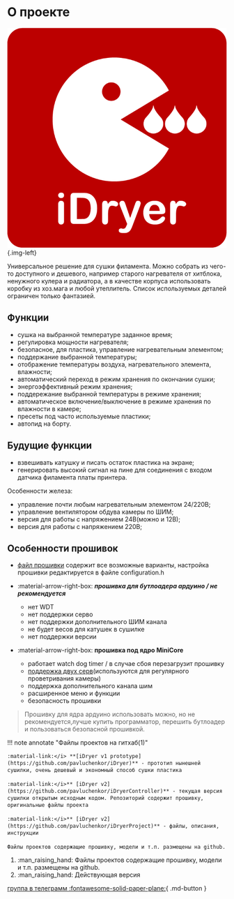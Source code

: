 # О проекте

![logo](https://raw.githubusercontent.com/pavluchenkor/iDryerProject/main/img/logoWeb1.png){.img-left}

Универсальное решение для сушки филамента. Можно собрать из чего-то доступного и дешевого, например старого нагревателя от хитблока, ненужного кулера и радиатора, а в качестве корпуса использовать коробку из хоз.мага и любой утеплитель. Список используемых деталей ограничен только фантазией.

## Функции

- сушка на выбранной температуре заданное время;
- регулировка мощности нагревателя;
- безопасное, для пластика, управление нагревательным элементом;
- поддержание выбранной температуры;
- отображение температуры воздуха, нагревательного элемента, влажности; 
- автоматический переход в режим хранения по окончании сушки;
- энергоэффективный режим хранения;
- поддережание выбранной температуры в режиме хранения;
- автоматическое включение/выключение в режиме хранения по влажности в камере;
- пресеты под часто используемые пластики;
- автопид на борту.

## Будущие функции
- взвешивать катушку и писать остаток пластика на экране;
- генерировать высокий сигнал на пине для соединения с входом датчика филамента платы принтера.

Особенности железа:
- управление почти любым нагревательным элементом 24/220В;
- управление вентилятором обдува камеры по ШИМ;
- версия для работы с напряжением 24В(можно и 12В);
- версия для работы с напряжением 220В;

## Особенности прошивок
- [файл прошивки](/iDryerV2/Firmware/iDryerController/) содержит все возможные варианты, настройка прошивки редактируется в файле configuration.h
  
- :material-arrow-right-box:  ***прошивка для бутлоадера ардуино / не рекомендуется***
  - нет WDT
  - нет поддержки серво
  - нет поддержки дополнительного ШИМ канала
  - не будет весов для катушек в сушилке
  - нет поддержки версии

- :material-arrow-right-box: **прошивка под ядро MiniCore**
  - работает watch dog timer / в случае cбоя перезагрузит прошивку
  - [поддержка двух серв](https://t.me/iDryer/361)(используются для регулярного проветривания камеры)
  - поддержка дополнительного канала шим
  - расширенное меню и функции
  - безопасность прошивки
>Прошивку для ядра ардуино использовать можно, но не рекомендуется,лучше купить программатор, перешить бутлоадер и пользоваться безопасной прошивкой.

!!! note annotate "Файлы проектов на гитхаб(1)"

    :material-link:</i> **[iDryer v1 prototype](https://github.com/pavluchenkor/iDryer)** - прототип нынешней сушилки, очень дешевый и экономный способ сушки пластика
    
    :material-link:</i>** [iDryer v2](https://github.com/pavluchenkor/iDryerController)** - текущая версия сушилки открытым исходным кодом. Репозиторий содержит прошивку, оригинальные файлы проекта

    :material-link:</i>** [iDryer v2](https://github.com/pavluchenkor/iDryerProject)** - файлы, описания, инструкции

    Файлы проектов содержащие прошивку, модели и т.п. размещены на github.

1.  :man_raising_hand: Файлы проектов содержащие прошивку, модели и т.п. размещены на github.
2.  :man_raising_hand: Действующая версия

[группа в телеграмм :fontawesome-solid-paper-plane:](https://t.me/iDryer){ .md-button }

